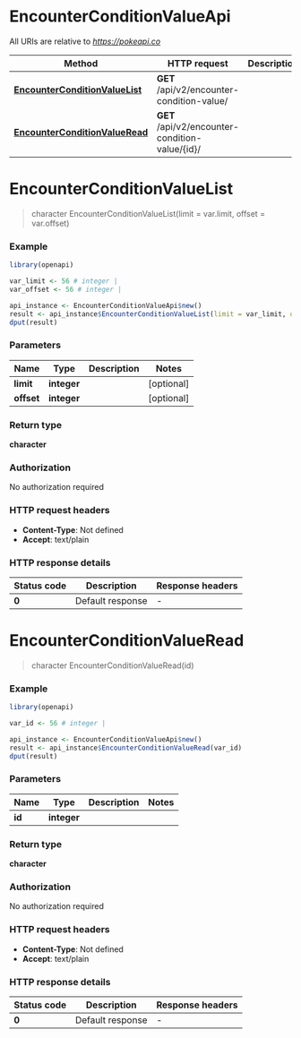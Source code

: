 # EncounterConditionValueApi

All URIs are relative to *https://pokeapi.co*

Method | HTTP request | Description
------------- | ------------- | -------------
[**EncounterConditionValueList**](EncounterConditionValueApi.md#EncounterConditionValueList) | **GET** /api/v2/encounter-condition-value/ | 
[**EncounterConditionValueRead**](EncounterConditionValueApi.md#EncounterConditionValueRead) | **GET** /api/v2/encounter-condition-value/{id}/ | 


# **EncounterConditionValueList**
> character EncounterConditionValueList(limit = var.limit, offset = var.offset)



### Example
```R
library(openapi)

var_limit <- 56 # integer | 
var_offset <- 56 # integer | 

api_instance <- EncounterConditionValueApi$new()
result <- api_instance$EncounterConditionValueList(limit = var_limit, offset = var_offset)
dput(result)
```

### Parameters

Name | Type | Description  | Notes
------------- | ------------- | ------------- | -------------
 **limit** | **integer**|  | [optional] 
 **offset** | **integer**|  | [optional] 

### Return type

**character**

### Authorization

No authorization required

### HTTP request headers

 - **Content-Type**: Not defined
 - **Accept**: text/plain

### HTTP response details
| Status code | Description | Response headers |
|-------------|-------------|------------------|
| **0** | Default response |  -  |

# **EncounterConditionValueRead**
> character EncounterConditionValueRead(id)



### Example
```R
library(openapi)

var_id <- 56 # integer | 

api_instance <- EncounterConditionValueApi$new()
result <- api_instance$EncounterConditionValueRead(var_id)
dput(result)
```

### Parameters

Name | Type | Description  | Notes
------------- | ------------- | ------------- | -------------
 **id** | **integer**|  | 

### Return type

**character**

### Authorization

No authorization required

### HTTP request headers

 - **Content-Type**: Not defined
 - **Accept**: text/plain

### HTTP response details
| Status code | Description | Response headers |
|-------------|-------------|------------------|
| **0** | Default response |  -  |

